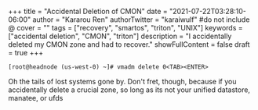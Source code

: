 +++
title = "Accidental Deletion of CMON"
date = "2021-07-22T03:28:10-06:00"
author = "Kararou Ren"
authorTwitter = "karaiwulf" #do not include @
cover = ""
tags = ["recovery", "smartos", "triton", "UNIX"]
keywords = ["accidental deletion", "CMON", "triton"]
description = "I accidentally deleted my CMON zone and had to recover."
showFullContent = false
draft = true
+++

`[root@headnode (us-west-0) ~]# vmadm delete 0<TAB><ENTER>`

Oh the tails of lost systems gone by.  Don't fret, though, because if you
accidentally delete a crucial zone, so long as its not your unified datastore,
manatee, or ufds

